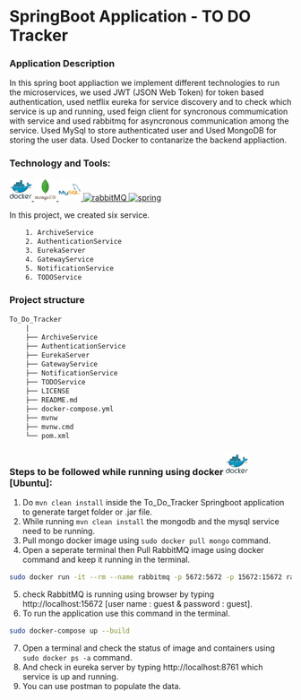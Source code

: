 # SpringBoot Application - TO DO Tracker

### Application Description

In this spring boot appliaction we implement different technologies to run the microservices, we used JWT (JSON Web Token) for token based authentication, used netflix eureka for service discovery and to check which service is up and running, used feign client for syncronous commumication with service and used rabbitmq for asyncronous communication among the service. Used MySql to store authenticated user and Used MongoDB for storing the user data. Used Docker to contanarize the backend appliaction.

<h3 align="left">Technology and Tools:</h3>
<p align="left"> <a href="https://www.docker.com/" target="_blank" rel="noreferrer"> <img src="https://raw.githubusercontent.com/devicons/devicon/master/icons/docker/docker-original-wordmark.svg" alt="docker" width="40" height="40"/> </a> <a href="https://www.mongodb.com/" target="_blank" rel="noreferrer"> <img src="https://raw.githubusercontent.com/devicons/devicon/master/icons/mongodb/mongodb-original-wordmark.svg" alt="mongodb" width="40" height="40"/> </a> <a href="https://www.mysql.com/" target="_blank" rel="noreferrer"> <img src="https://raw.githubusercontent.com/devicons/devicon/master/icons/mysql/mysql-original-wordmark.svg" alt="mysql" width="40" height="40"/> </a> <a href="https://www.rabbitmq.com" target="_blank" rel="noreferrer"> <img src="https://www.vectorlogo.zone/logos/rabbitmq/rabbitmq-icon.svg" alt="rabbitMQ" width="40" height="40"/> </a> <a href="https://spring.io/" target="_blank" rel="noreferrer"> <img src="https://www.vectorlogo.zone/logos/springio/springio-icon.svg" alt="spring" width="40" height="40"/> </a> </p>

In this project, we created six service. 
    
        1. ArchiveService
        2. AuthenticationService
        3. EurekaServer
        4. GatewayService
        5. NotificationService
        6. TODOService

### Project structure

    To_Do_Tracker
	    |
	    ├── ArchiveService
	    ├── AuthenticationService
	    ├── EurekaServer
	    ├── GatewayService
	    ├── NotificationService
        ├── TODOService
        ├── LICENSE
        ├── README.md
        ├── docker-compose.yml
	    ├── mvnw
	    ├── mvnw.cmd   			                   
	    └── pom.xml


### Steps to be followed while running using docker <a href="https://www.docker.com/" target="_blank" rel="noreferrer"> <img src="https://raw.githubusercontent.com/devicons/devicon/master/icons/docker/docker-original-wordmark.svg" alt="docker" width="40" height="40"/> </a> [Ubuntu]:

1. Do ```mvn clean install``` inside the To_Do_Tracker Springboot application to generate target folder or .jar file.
2. While running ```mvn clean install``` the mongodb and the mysql service need to be running.
3. Pull mongo docker image using ```sudo docker pull mongo``` command.
4. Open a seperate terminal then Pull RabbitMQ image using docker command and keep it running in the terminal.

```BASH
sudo docker run -it --rm --name rabbitmq -p 5672:5672 -p 15672:15672 rabbitmq:3.8.23-management
```
5. check RabbitMQ is running using browser by typing http://localhost:15672 [user name : guest & password : guest].
6. To run the application use this command in the terminal.

```BASH
sudo docker-compose up --build
```
7. Open a terminal and check the status of image and containers using ```sudo docker ps -a``` command.
8. And check in eureka server by typing http://localhost:8761 which service is up and running.
9. You can use postman to populate the data.

